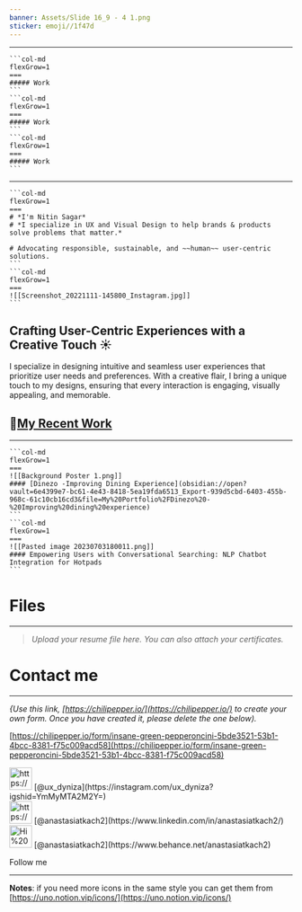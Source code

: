 ```yaml
---
banner: Assets/Slide 16_9 - 4 1.png
sticker: emoji//1f47d
---
```

***
````col
```col-md
flexGrow=1
===
##### Work
```
```col-md
flexGrow=1
===
##### Work
```
```col-md
flexGrow=1
===
##### Work
```
````
***

````col
```col-md
flexGrow=1
===
# *I'm Nitin Sagar*
# *I specialize in UX and Visual Design to help brands & products solve problems that matter.*

# Advocating responsible, sustainable, and ~~human~~ user-centric solutions.
```
```col-md
flexGrow=1
===
![[Screenshot_20221111-145800_Instagram.jpg]]
```
````


## **Crafting User-Centric Experiences with a Creative Touch** ☀️

I specialize in designing intuitive and seamless user experiences that prioritize user needs and preferences. With a creative flair, I bring a unique touch to my designs, ensuring that every interaction is engaging, visually appealing, and memorable.


## 🌟[My Recent Work](☀️%20My%20Recent%20Work%20.md) 

---
````col
```col-md
flexGrow=1
===
![[Background Poster 1.png]]
#### [Dinezo -Improving Dining Experience](obsidian://open?vault=6e4399e7-bc61-4e43-8418-5ea19fda6513_Export-939d5cbd-6403-455b-968c-61c10cb16cd3&file=My%20Portfolio%2FDinezo%20-%20Improving%20dining%20experience)
```
```col-md
flexGrow=1
===
![[Pasted image 20230703180011.png]]
#### Empowering Users with Conversational Searching: NLP Chatbot Integration for Hotpads
```
````


# Files

---

> *Upload your resume file here. You can also attach your certificates.*
> 

# Contact me

---

*{Use this link, [https://chilipepper.io/](https://chilipepper.io/) to create your own form. Once you have created it, please delete the one below).*

[https://chilipepper.io/form/insane-green-pepperoncini-5bde3521-53b1-4bcc-8381-f75c009acd58](https://chilipepper.io/form/insane-green-pepperoncini-5bde3521-53b1-4bcc-8381-f75c009acd58)

<aside>
<img src="https://super.so/icon/dark/instagram.svg" alt="https://super.so/icon/dark/instagram.svg" width="40px" /> [@ux_dyniza](https://instagram.com/ux_dyniza?igshid=YmMyMTA2M2Y=)

</aside>

<aside>
<img src="https://super.so/icon/dark/linkedin.svg" alt="https://super.so/icon/dark/linkedin.svg" width="40px" /> [@anastasiatkach2](https://www.linkedin.com/in/anastasiatkach2/)

</aside>

<aside>
<img src="Hi%20%F0%9F%91%8B%F0%9F%8F%BC%20I%E2%80%99m%20Nitin%20Sagar%2007cd5aba1da643058c448dee612a6c04/behancelogoincircularsocialinterfacebutton_80297.png" alt="Hi%20%F0%9F%91%8B%F0%9F%8F%BC%20I%E2%80%99m%20Nitin%20Sagar%2007cd5aba1da643058c448dee612a6c04/behancelogoincircularsocialinterfacebutton_80297.png" width="40px" /> [@anastasiatkach2](https://www.behance.net/anastasiatkach2)

</aside>

Follow me 

---

**Notes**: if you need more icons in the same style you can get them from [https://uno.notion.vip/icons/](https://uno.notion.vip/icons/)